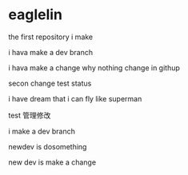# eaglelin
the first repository i make

i hava make a dev branch

i hava make a change why nothing change in githup




secon change test status


i have dream that i can fly like superman

test 管理修改

i make a dev branch

newdev is dosomething


new dev is make a change 
